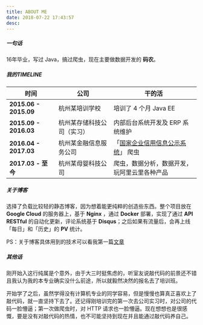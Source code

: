 ```yaml
---
title: ABOUT ME
date: 2018-07-22 17:43:57
desc:
---
```



##### 一句话
16年毕业，写过 Java，搞过爬虫，现在主要做数据开发的 **码农**。



##### 我的TIMELINE
时间 | 公司 | 干的活
---------- | ----------- | -------------- 
**2015.06 - 2015.09** |  杭州某培训学校 | 培训了 4 个月 Java EE
**2015.09 - 2016.03** |  杭州某存储科技公司（实习） |  内部后台系统开发及 ERP 系统维护
**2016.04 - 2017.03** |  杭州某金融信息服务公司 | 「[国家企业信用信息公示系统](http://www.gsxt.gov.cn/index)」 爬虫
**2017.03 - 至今** | 杭州某母婴科技公司 | 爬虫，数据分析，数据开发，玩阿里云里各种产品

##### 关于博客

选择了负载比较轻的静态博客，因为想着能更纯粹的创造些东西。整个项目放在 **Google Cloud** 的服务器上，基于 **Nginx** ，通过 **Docker** 部署，实现了通过 **API RESTful** 的自动化更新，评论系统基于 **Disqus**；之后如果有流量后，会再上线「每日」和「历史」的 **PV** 统计。

PS：关于博客具体用到的技术可以看我第一篇[文章](http://www.google.com)


##### 其他话
刚开始入这行纯属是个意外，由于大三时挺焦虑的，听室友说敲代码的前景还不错且我认为我的本专业确实没什么前途，所以就毅然决然的报名去了培训班。

开始学了之后，虽然学得没有计算机专业的同学容易，但是慢慢也算真正喜欢上了敲代码，就一直坚持下去了。还记得刚培训完的第一次去公司实习时，对公司的代码一脸懵逼；第一次做爬虫时，对 HTTP 请求也一脸懵逼。现在想想也是很感慨，要是没有对敲代码的热情，也不可能坚持到现在并且能通过敲代码养自己。





